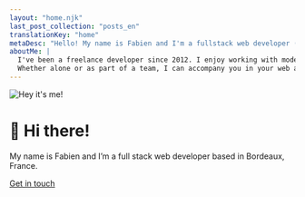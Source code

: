```yaml
---
layout: "home.njk"
last_post_collection: "posts_en"
translationKey: "home"
metaDesc: "Hello! My name is Fabien and I'm a fullstack web developer (Symfony, Vue.js) from Bordeaux, France. I have over 15 years of experience and I mainly work with Open Source frameworks such as Symfony, Vue.js, WordPress, Gridsome or Eleventy. I write solid, maintainable and fast code."
aboutMe: |
  I've been a freelance developer since 2012. I enjoy working with modern tools and technologies.
  Whether alone or as part of a team, I can accompany you in your web app or site project, adhering to standards that ensure solid, scalable and maintainable code.
---
```

![Hey it's me!](/img/me-250x250.webp)

# <span class="wave">👋</span> Hi there!

My name is Fabien and I’m a full stack web developer based in Bordeaux, France.

<a class="cta cta-big cta-home" href="/en/#contact">Get in touch</a>

